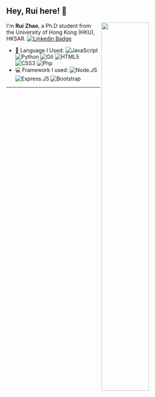 
## Hey, Rui here! :wave: 

[<img align="right" width="50%" src="https://github-readme-stats.vercel.app/api?username=jeremyRZ&show_icons=true&theme=tokyonight">](https://metrics.lecoq.io/jeremyRZ?template=classic)

I'm **Rui** **Zhao**, a Ph.D student from the University of Hong Kong (HKU), HKSAR. [![Linkedin Badge](https://img.shields.io/badge/-RuiZhao-blue?style=plastic&logo=Linkedin&logoColor=white&link=https://www.linkedin.com/in/ruizhaohku/)](https://www.linkedin.com/in/ruizhaohku/)

-   🚀 Language I Used: 
    ![JavaScript](https://img.shields.io/badge/-JavaScript-black?style=plastic&logo=javascript)
    ![Python](https://img.shields.io/badge/-Python-8fcfd1?style=plastic&logo=Python)
    ![Git](https://img.shields.io/badge/-Java-007396?style=plastic&logo=Java)
    ![HTML5](https://img.shields.io/badge/-HTML5-E34F26?style=plastic&logo=html5&logoColor=white)
    ![CSS3](https://img.shields.io/badge/-CSS3-1572B6?style=plastic&logo=css3)
    ![Php](https://img.shields.io/badge/-php-394989?style=plastic&logo=php)
-   💻 Framework I used: 
    ![Node.JS](https://img.shields.io/badge/-Node.JS-black?style=plastic&logo=Node.js) 
    ![Express.JS](https://img.shields.io/badge/-Express.JS-c7b198?style=plastic&logo=Express.JS) 
    ![Bootstrap](https://img.shields.io/badge/-Bootstrap-563D7C?style=plastic&logo=bootstrap)


---

